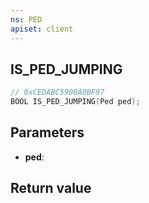 ```yaml
---
ns: PED
apiset: client
---
```

## IS_PED_JUMPING

```c
// 0xCEDABC5900A0BF97
BOOL IS_PED_JUMPING(Ped ped);
```


## Parameters
* **ped**:

## Return value